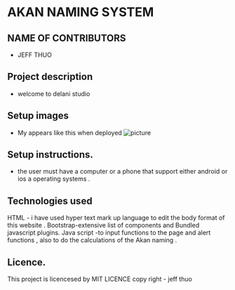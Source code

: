 # AKAN NAMING SYSTEM
## NAME OF CONTRIBUTORS
* JEFF THUO

## Project description
* welcome to delani studio 

## Setup images
* My appears like this when deployed 
![ picture](screen.png)

## Setup instructions.
 * the user must have a computer or a phone that support either android or ios a
 operating systems .

## Technologies used
HTML - i have used hyper text mark up language to edit the body format of this website .
Bootstrap-extensive list of components and Bundled javascript plugins.
Java script -to input  functions to the page and alert functions , also to do the calculations of the Akan naming .

## Licence.
 This project is licencesed by MIT LICENCE 
 copy right - jeff  thuo 
